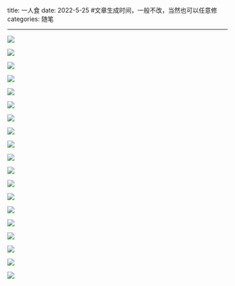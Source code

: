 title: 一人食
date: 2022-5-25 #文章生成时间，一般不改，当然也可以任意修
categories: 随笔

---

![](https://blogcdn-1252201667.cos.ap-hongkong.myqcloud.com/Selected/Foods/314FF61C-EEB0-42D0-9A52-C6669ECD0B02-3762-00000197EFE62E42.JPG)

![](https://blogcdn-1252201667.cos.ap-hongkong.myqcloud.com/Selected/Foods/88C366DB-5D77-4160-B2DD-3C672CC581B0-1728-00000498F68F5EE6.jpg)

![](https://blogcdn-1252201667.cos.ap-hongkong.myqcloud.com/Selected/Foods/A5719C1B-122E-47D1-8748-1AB68F425CAB-4343-0000011AC3E18FC5.jpg)

![](https://blogcdn-1252201667.cos.ap-hongkong.myqcloud.com/Selected/Foods/DSCF6511.JPG)

![](https://blogcdn-1252201667.cos.ap-hongkong.myqcloud.com/Selected/Foods/DSCF6763.JPG)

![](https://blogcdn-1252201667.cos.ap-hongkong.myqcloud.com/Selected/Foods/DSCF6780.JPG)

![](https://blogcdn-1252201667.cos.ap-hongkong.myqcloud.com/Selected/Foods/DSCF7314.JPG)

![](https://blogcdn-1252201667.cos.ap-hongkong.myqcloud.com/Selected/Foods/DSCF7339.JPG)

![](https://blogcdn-1252201667.cos.ap-hongkong.myqcloud.com/Selected/Foods/DSCF7606.jpg)

![](https://blogcdn-1252201667.cos.ap-hongkong.myqcloud.com/Selected/Foods/DSCF7608.jpg)

![](https://blogcdn-1252201667.cos.ap-hongkong.myqcloud.com/Selected/Foods/DSCF7619.jpg)

![](https://blogcdn-1252201667.cos.ap-hongkong.myqcloud.com/Selected/Foods/DSCF7667.jpg)

![](https://blogcdn-1252201667.cos.ap-hongkong.myqcloud.com/Selected/Foods/DSCF7707.JPG)

![](https://blogcdn-1252201667.cos.ap-hongkong.myqcloud.com/Selected/Foods/DSCF7713.jpg)

![](https://blogcdn-1252201667.cos.ap-hongkong.myqcloud.com/Selected/Foods/DSCF7797.jpg)

![](https://blogcdn-1252201667.cos.ap-hongkong.myqcloud.com/Selected/Foods/DSCF7838.jpg)

![](https://blogcdn-1252201667.cos.ap-hongkong.myqcloud.com/Selected/Foods/EC5BC334-5A11-4E32-83F0-B10E7526FA1A-3762-0000019741CB25D0.JPG)

![](https://blogcdn-1252201667.cos.ap-hongkong.myqcloud.com/Selected/Foods/IMG_5368.jpg)

![](https://blogcdn-1252201667.cos.ap-hongkong.myqcloud.com/Selected/Foods/4C1C31EA-6856-4847-BA23-5424543D83F5-1915-00000093E629ED5C.JPG)


